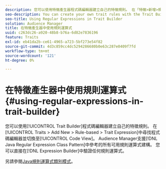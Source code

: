 ```yaml
---
description: 您可以使用特徵產生器程式碼編輯器建立自己的特徵規則。 在「特徵>新增>規則型>特徵運算式」中尋找程式碼編輯器，然後切換至「程式碼檢視」。 Audience Manager支援「Java規則運算式類別模式」中參考的所有可用規則運算式建構。 您可以直接在運算式產生器中驗證任何規則運算式。
seo-description: You can create your own trait rules with the Trait Builder code editor. Find the code editor in Traits > Add New > Rule-based > Trait Expression and switch to Code View. Audience Manager supports all the available regular expression constructs referenced in the Java Regular Expression Class Pattern. You can validate any of the regular expressions directly in the Expression Builder.
seo-title: Using Regular Expressions in Trait Builder
solution: Audience Manager
title: 在特徵產生器中使用規則運算式
uuid: c263dc26-a920-48b8-b76a-6d82e7836196
feature: Traits
exl-id: eb41da2b-ce61-4965-a723-5bf273e54f82
source-git-commit: 4d3c859cc4dc5294286680b0e63c287e0409f7fd
workflow-type: tm+mt
source-wordcount: '121'
ht-degree: 0%

---
```


# 在特徵產生器中使用規則運算式 {#using-regular-expressions-in-trait-builder}

您可以使用[!UICONTROL Trait Builder]程式碼編輯器建立自己的特徵規則。 在[!UICONTROL Traits > Add New > Rule-based > Trait Expression]中尋找程式碼編輯器並切換至[!UICONTROL Code View]。 Audience Manager支援[!DNL Java Regular Expression Class Pattern]中參考的所有可用規則運算式建構。 您可以直接在[!DNL Expression Builder]中驗證任何規則運算式。

另請參閱[Java規則運算式類別模式](https://docs.oracle.com/javase/7/docs/api/java/util/regex/Pattern.html)。

